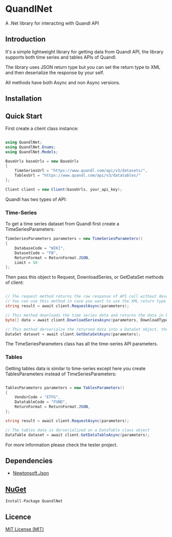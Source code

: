 # QuandlNet
A .Net library for interacting with Quandl API

## Introduction
It's a simple lightweight library for getting data from Quandl API, the library supports both time series and tables APIs of Quandl.

The library uses JSON return type but you can set the return type to XML and then deserialize the response by your self.

All methods have both Async and non Async versions.

## Installation



## Quick Start
First create a client class instance:

```csharp

using QuandlNet;
using QuandlNet.Enums;
using QuandlNet.Models;

BaseUrls baseUrls = new BaseUrls
{
	TimeSeriesUrl = "https://www.quandl.com/api/v3/datasets/",
	TablesUrl = "https://www.quandl.com/api/v3/datatables/"
};

Client client = new Client(baseUrls, your_api_key);

```

Quandl has two types of API:

### Time-Series
To get a time series dataset from Quandl first create a TimeSeriesParameters:

```csharp
TimeSeriesParameters parameters = new TimeSeriesParameters()
{
    DatabaseCode = "WIKI",
    DatasetCode = "FB",
    ReturnFormat = ReturnFormat.JSON,
    Limit = 50
};
```

Then pass this object to Request, DownloadSeries, or GetDataSet methods of client:

```csharp

// The request method returns the raw response of API call without deserializing it to any object
// You can use this method in case you want to use the XML return type and derserialize it on your own classes
string result = await client.RequestAsync(parameters);

// This method downloads the time series data and returns the data in byte array, you can save the result on a file
byte[] data = await client.DownloadSeriesAsync(parameters, DownloadType.Full)

// This method derserialze the returned data into a DataSet object, the series data is stored on Data property of Dataset class
DataSet dataset = await client.GetDataSetAsync(parameters);

```
The TimeSeriesParameters class has all the time-series API parameters.

### Tables

Getting tables data is similar to time-series except here you create TablesParameters instead of TimeSeriesParameters:

```csharp

TablesParameters parameters = new TablesParameters()
{
    VendorCode = "ETFG",
    DatatableCode = "FUND",
    ReturnFormat = ReturnFormat.JSON,
};

string result = await client.RequestAsync(parameters);

// The tables data is derserialized on a DataTable class object
DataTable dataset = await client.GetDataTableAsync(parameters);

```

For more information please check the tester project.

<h2>Dependencies</h2>

* <a href="https://github.com/JamesNK/Newtonsoft.Json">Newtonsoft.Json</a>

<h2><a href="https://github.com/afhacker/quandl">NuGet</a></h2>

```Install-Package QuandlNet```

<h2>Licence</h2>

[MIT License (MIT)](./LICENSE)